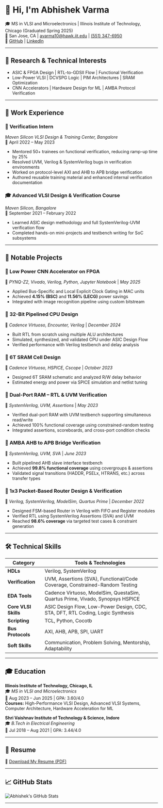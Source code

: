 
# 👋 Hi, I'm Abhishek Varma

🎓 MS in VLSI and Microelectronics | Illinois Institute of Technology, Chicago (Graduated Spring 2025)  
📍 San Jose, CA | avarma10@hawk.iit.edu | [(551) 347-6950](tel:+15513476950)  
🔗 [GitHub](https://github.com/abhishekvarma827) | [LinkedIn](https://www.linkedin.com/in/abhishekvarma10)

---

## 🧠 Research & Technical Interests

- ASIC & FPGA Design | RTL-to-GDSII Flow | Functional Verification  
- Low-Power VLSI | DCVSPG Logic | PIM Architectures | SRAM Optimization  
- CNN Accelerators | Hardware Design for ML | AMBA Protocol Verification  

---

## 💼 Work Experience

### 🧪 **Verification Intern**  
*Maven Silicon VLSI Design & Training Center, Bangalore*  
📆 April 2022 – May 2023  
- Mentored 50+ trainees on functional verification, reducing ramp-up time by 25%  
- Resolved UVM, Verilog & SystemVerilog bugs in verification environments  
- Worked on protocol-level AXI and AHB to APB bridge verification  
- Authored reusable training material and enhanced internal verification documentation  

### 🎓 **Advanced VLSI Design & Verification Course**  
*Maven Silicon, Bangalore*  
📆 September 2021 – February 2022  
- Learned ASIC design methodology and full SystemVerilog-UVM verification flow  
- Completed hands-on mini-projects and testbench writing for SoC subsystems  

---

## 📌 Notable Projects

### 🔹 **Low Power CNN Accelerator on FPGA**
📍 *PYNQ-Z2, Vivado, Verilog, Python, Jupyter Notebook* | *May 2025*  
- Applied Bus-Specific and Local Explicit Clock Gating in MAC units  
- Achieved **4.15% (BSC)** and **11.56% (LECG)** power savings  
- Integrated with image recognition pipeline using custom bitstream

### 🔹 **32-Bit Pipelined CPU Design**
📍 *Cadence Virtuoso, Encounter, Verilog* | *December 2024*  
- Built RTL from scratch using multiple ALU architectures  
- Simulated, synthesized, and validated CPU under ASIC Design Flow  
- Verified performance with Verilog testbench and delay analysis

### 🔹 **6T SRAM Cell Design**
📍 *Cadence Virtuoso, HSPICE, Cscope* | *October 2023*  
- Designed 6T SRAM schematic and analyzed R/W delay behavior  
- Estimated energy and power via SPICE simulation and netlist tuning

### 🔹 **Dual-Port RAM – RTL & UVM Verification**
📍 *SystemVerilog, UVM, Assertions* | *May 2023*  
- Verified dual-port RAM with UVM testbench supporting simultaneous read/write  
- Achieved 100% functional coverage using constrained-random testing  
- Integrated assertions, scoreboards, and cross-port condition checks

### 🔹 **AMBA AHB to APB Bridge Verification**
📍 *SystemVerilog, UVM, SVA* | *June 2023*  
- Built pipelined AHB slave interface testbench  
- Achieved **99.8% functional coverage** using covergroups & assertions  
- Validated signal transitions (HADDR, PSELx, HTRANS, etc.) across transfer types

### 🔹 **1x3 Packet-Based Router Design & Verification**
📍 *Verilog, SystemVerilog, ModelSim, Quartus Prime* | *December 2022*  
- Designed FSM-based Router in Verilog with FIFO and Register modules  
- Verified RTL using SystemVerilog Assertions (SVA) and UVM  
- Reached **98.6% coverage** via targeted test cases & constraint generation

---

## 🛠️ Technical Skills

| Category             | Tools & Technologies                                                                 |
|----------------------|---------------------------------------------------------------------------------------|
| **HDLs**             | Verilog, SystemVerilog                                                               |
| **Verification**     | UVM, Assertions (SVA), Functional/Code Coverage, Constrained-Random Testing           |
| **EDA Tools**        | Cadence Virtuoso, ModelSim, QuestaSim, Quartus Prime, Vivado, Synopsys HSPICE        |
| **Core VLSI Skills** | ASIC Design Flow, Low-Power Design, CDC, STA, DFT, RTL Coding, Logic Synthesis       |
| **Scripting**        | TCL, Python, Cocotb                                                                  |
| **Bus Protocols**    | AXI, AHB, APB, SPI, UART                                                              |
| **Soft Skills**      | Communication, Problem Solving, Mentorship, Adaptability                             |

---

## 🎓 Education

**Illinois Institute of Technology, Chicago, IL**  
🎓 *MS in VLSI and Microelectronics*  
📆 Aug 2023 – Jun 2025 | GPA: 3.60/4.0  
**Courses:** High-Performance VLSI Design, Advanced VLSI Systems, Computer Architecture, Hardware Acceleration for ML

**Shri Vaishnav Institute of Technology & Science, Indore**  
🎓 *B.Tech in Electrical Engineering*  
📆 Jul 2018 – Aug 2021 | GPA: 3.44/4.0

---

## 📄 Resume

🔗 [Download My Resume (PDF)](https://drive.google.com/file/d/1XP1rTKtWYETedbxKggu2sc51Nq6ECcdu/view?usp=drive_link)

---

## 📈 GitHub Stats

![Abhishek's GitHub Stats](https://github-readme-stats.vercel.app/api?username=abhishekvarma827&show_icons=true&theme=radical)

---

